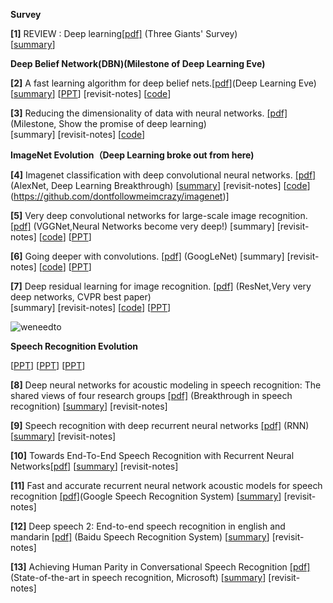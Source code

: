 
 **Survey**

**[1]** REVIEW : Deep learning[[pdf]](http://www.cs.toronto.edu/~hinton/absps/NatureDeepReview.pdf) (Three Giants' Survey)   
[[summary](https://github.com/gopala-kr/summary/blob/master/summaries/Week-1/REVIEW-Deep%20learning.md)]


**Deep Belief Network(DBN)(Milestone of Deep Learning Eve)**

**[2]** A fast learning algorithm for deep belief nets.[[pdf]](http://www.cs.toronto.edu/~hinton/absps/ncfast.pdf)(Deep Learning Eve) 
[[summary](https://github.com/gopala-kr/summary/blob/master/summaries/Week-1/A%20Fast%20Learning%20Algorithm%20for%20Deep%20Belief%20Nets.md)]  [[PPT](https://github.com/gopala-kr/summary/blob/master/summaries/Week-1/Deep_Belief_nets.pptx)]  [revisit-notes] [[code](https://github.com/albertbup/deep-belief-network)]

**[3]** Reducing the dimensionality of data with neural networks. [[pdf]](http://www.cs.toronto.edu/~hinton/science.pdf) (Milestone, Show the promise of deep learning)  
[summary] [revisit-notes] [[code](https://github.com/Cospel/rbm-ae-tf)]



**ImageNet Evolution（Deep Learning broke out from here)**

**[4]** Imagenet classification with deep convolutional neural networks. [[pdf]](http://papers.nips.cc/paper/4824-imagenet-classification-with-deep-convolutional-neural-networks.pdf) (AlexNet, Deep Learning Breakthrough) 
[[summary](https://github.com/gopala-kr/summary/blob/master/summaries/Week-1/ImageNet.md)]  [revisit-notes]  [[code](http://vision.stanford.edu/teaching/cs231b_spring1415/slides/alexnet_tugce_kyunghee.pdf)](https://github.com/dontfollowmeimcrazy/imagenet)]


**[5]** Very deep convolutional networks for large-scale image recognition. [[pdf]](https://arxiv.org/pdf/1409.1556.pdf) (VGGNet,Neural Networks become very deep!) 
[summary]  [revisit-notes]  [[code](https://github.com/eltonlaw/vgg-cifar10)] [[PPT](https://github.com/gopala-kr/summary/blob/master/summaries/Week-1/cc3580_Simonyan.pptx)]

**[6]** Going deeper with convolutions. [[pdf]](http://www.cv-foundation.org/openaccess/content_cvpr_2015/papers/Szegedy_Going_Deeper_With_2015_CVPR_paper.pdf) (GoogLeNet) 
[summary]  [revisit-notes]  [[code](https://github.com/lim0606/caffe-googlenet-bn)] [[PPT](https://github.com/gopala-kr/summary/blob/master/summaries/Week-1/20170110033002!State_of_the_art_CNNs.pptx)]

**[7]** Deep residual learning for image recognition. [[pdf]](https://arxiv.org/pdf/1512.03385.pdf) (ResNet,Very very deep networks, CVPR best paper)  
[summary]  [revisit-notes]  [[code](https://github.com/KaimingHe/deep-residual-networks)] [[PPT](https://github.com/gopala-kr/summary/blob/master/summaries/Week-1/Hyeongseok_Deep_Residual_Learning_for_Image_Recognition.pptx)]

![weneedto](https://github.com/gopala-kr/summary/blob/master/summaries/Week-1/weneedto.JPG)


**Speech Recognition Evolution**

[[PPT](https://github.com/gopala-kr/summary/blob/master/summaries/Week-1/lec26_audio.pptx)] [[PPT](https://github.com/gopala-kr/summary/blob/master/summaries/Week-1/LiDeng-BerlinOct2015-ASR-GenDisc-4by3.pptx)] [[PPT](https://www.microsoft.com/en-us/research/wp-content/uploads/2017/07/HumansVsMachine-Afeka2017-invited.pdf)]

**[8]** Deep neural networks for acoustic modeling in speech recognition: The shared views of four research groups [[pdf]](http://cs224d.stanford.edu/papers/maas_paper.pdf) (Breakthrough in speech recognition)
[[summary]()]  [revisit-notes]

**[9]** Speech recognition with deep recurrent neural networks [[pdf]](http://arxiv.org/pdf/1303.5778.pdf) (RNN)
[[summary]()]  [revisit-notes]

**[10]** Towards End-To-End Speech Recognition with Recurrent Neural Networks[[pdf]](http://www.jmlr.org/proceedings/papers/v32/graves14.pdf)
[[summary]()]  [revisit-notes]

**[11]** Fast and accurate recurrent neural network acoustic models for speech recognition [[pdf]](http://arxiv.org/pdf/1507.06947)(Google Speech Recognition System)
[[summary]()]  [revisit-notes]

**[12]** Deep speech 2: End-to-end speech recognition in english and mandarin [[pdf]](https://arxiv.org/pdf/1512.02595.pdf) (Baidu Speech Recognition System)
[[summary]()]  [revisit-notes]

**[13]** Achieving Human Parity in Conversational Speech Recognition [[pdf]](https://arxiv.org/pdf/1610.05256v1) (State-of-the-art in speech recognition, Microsoft)
[[summary]()]  [revisit-notes]
